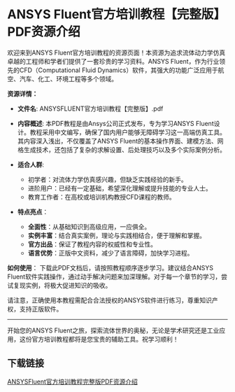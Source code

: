 # ANSYS Fluent官方培训教程【完整版】 PDF资源介绍

欢迎来到ANSYS Fluent官方培训教程的资源页面！本资源为追求流体动力学仿真卓越的工程师和学者们提供了一套珍贵的学习资料。ANSYS Fluent，作为行业领先的CFD（Computational Fluid Dynamics）软件，其强大的功能广泛应用于航空、汽车、化工、环境工程等多个领域。

**资源详情：**
- **文件名**: ANSYSFLUENT官方培训教程【完整版】.pdf
- **内容概述**: 本PDF教程是由Ansys公司正式发布，专为学习ANSYS Fluent设计。教程采用中文编写，确保了国内用户能够无障碍学习这一高端仿真工具。其内容深入浅出，不仅覆盖了ANSYS Fluent的基本操作界面、建模方法、网格生成技术，还包括了复杂的求解设置、后处理技巧以及多个实际案例分析。
  
- **适合人群**:
  - 初学者：对流体力学仿真感兴趣，但缺乏实践经验的新手。
  - 进阶用户：已经有一定基础，希望深化理解或提升技能的专业人士。
  - 教育工作者：在高校或培训机构教授CFD课程的教师。
  
- **特点亮点**：
  - **全面性**：从基础知识到高级应用，一应俱全。
  - **实例丰富**：结合真实案例，理论与实践相结合，便于理解和掌握。
  - **官方出品**：保证了教程内容的权威性和专业性。
  - **语言优势**：正版中文资料，减少了语言障碍，加快学习进程。

**如何使用**：
下载此PDF文档后，请按照教程顺序逐步学习。建议结合ANSYS Fluent软件实践操作，通过动手解决问题来加深理解。对于每一个章节的学习，尝试复现实例，将极大促进知识的吸收。

请注意，正确使用本教程需配合合法授权的ANSYS软件进行练习，尊重知识产权，支持正版软件。

---

开始您的ANSYS Fluent之旅，探索流体世界的奥秘，无论是学术研究还是工业应用，这份官方培训教程都将是您宝贵的辅助工具。祝学习顺利！

## 下载链接

[ANSYSFluent官方培训教程完整版PDF资源介绍](https://pan.quark.cn/s/57a95301b9dc)